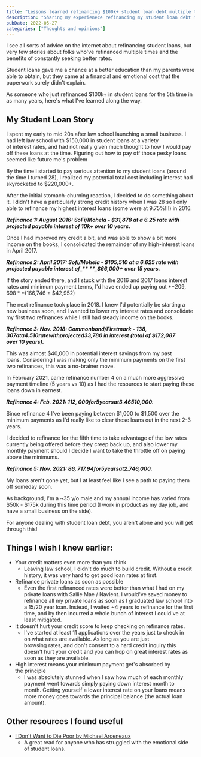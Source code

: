 ```yaml
---
title: "Lessons learned refinancing $100k+ student loan debt multiple times"
description: "Sharing my experienece refinancing my student loan debt multiple times"
pubDate: 2022-05-27
categories: ["Thoughts and opinions"]
---
```


I see all sorts of advice on the internet about refinancing student loans, but very few stories about folks who've refinanced multiple times and the benefits of constantly seeking better rates.

Student loans gave me a chance at a better education than my parents were able to obtain, but they came at a financial and emotional cost that the paperwork surely didn't explain.

As someone who just refinanced $100k+ in student loans for the 5th time in as many years, here's what I've learned along the way.

## **My Student Loan Story**

I spent my early to mid 20s after law school launching a small business. I had left law school with $150,000 in student loans at a variety of interest rates, and had not really given much thought to how I would pay off these loans at the time. Figuring out how to pay off those pesky loans seemed like future me's problem

By the time I started to pay serious attention to my student loans (around the time I turned 28), I realized my potential total cost including interest had skyrocketed to $220,000+.

After the initial stomach-churning reaction, I decided to do something about it. I didn't have a particularly strong credit history when I was 28 so I only able to refinance my highest interest loans (some were at 9.75%!!!) in 2016.

**_Refinance 1: August 2016: SoFi/Mohela - $31,878 at a 6.25 rate with projected payable interest of 10k+ over 10 years._**

Once I had improved my credit a bit, and was able to show a bit more income on the books, I consolidated the remainder of my high-interest loans in April 2017.

**_Refinance 2: April 2017: Sofi/Mohela - $105,510 at a 6.625 rate with projected payable interest of_** **_$66,000+_** **_over 15 years._**

If the story ended there, and I stuck with the 2016 and 2017 loans interest rates and minimum payment terms, I'd have ended up paying out **$209,698** ($166,746 + $42,952)

The next refinance took place in 2018. I knew I'd potentially be starting a new business soon, and I wanted to lower my interest rates and consolidate my first two refinances while I still had steady income on the books.

**_Refinance 3: Nov. 2018: Commonbond/Firstmark - $138,307 at a 4.510 rate with projected $33,780 in interest (total of $172,087 over 10 years)._**

This was almost $40,000 in potential interest savings from my past loans. Considering I was making only the minimum payments on the first two refinances, this was a no-brainer move.

In February 2021, came refinance number 4 on a much more aggressive payment timeline (5 years vs 10) as I had the resources to start paying these loans down in earnest.

**_Refinance 4: Feb. 2021: $112,000 for 5 years at 3.465% (3.25 with the autopay discount) with projected interest of ~$10,000._**

Since refinance 4 I've been paying between $1,000 to $1,500 over the minimum payments as I'd really like to clear these loans out in the next 2-3 years.

I decided to refinance for the fifth time to take advantage of the low rates currently being offered before they creep back up, and also lower my monthly payment should I decide I want to take the throttle off on paying above the minimums.

**_Refinance 5: Nov. 2021: $86,717.94 for 5 years at 2.74% (2.49 with the autopay discount) with projected interest of ~$6,000._**

My loans aren't gone yet, but I at least feel like I see a path to paying them off someday soon.

As background, I'm a ~35 y/o male and my annual income has varied from $50k - $175k during this time period (I work in product as my day job, and have a small business on the side).

For anyone dealing with student loan debt, you aren't alone and you will get through this!

## **Things I wish I knew earlier:**

-   Your credit matters even more than you think
    -   Leaving law school, I didn't do much to build credit. Without a credit history, it was very hard to get good loan rates at first.
-   Refinance private loans as soon as possible
    -   Even the first refinanced rates were better than what I had on my private loans with Sallie Mae / Navient. I would've saved money to refinance all my private loans as soon as I graduated law school into a 15/20 year loan. Instead, I waited ~4 years to refinance for the first time, and by then incurred a whole bunch of interest I could've at least mitigated.
-   It doesn't hurt your credit score to keep checking on refinance rates.
    -   I've started at least 11 applications over the years just to check in on what rates are available. As long as you are just browsing rates, and don't consent to a hard credit inquiry this doesn't hurt your credit and you can hop on great interest rates as soon as they are available.
-   High interest means your minimum payment get's absorbed by the principle
    -   I was absolutely stunned when I saw how much of each monthly payment went towards simply paying down interest month to month. Getting yourself a lower interest rate on your loans means more money goes towards the principal balance (the actual loan amount).

## **Other resources I found useful**

-   [I Don't Want to Die Poor by Michael Arceneaux](https://bookshop.org/books/i-don-t-want-to-die-poor-essays/9781982129309)
    -   A great read for anyone who has struggled with the emotional side of student loans.